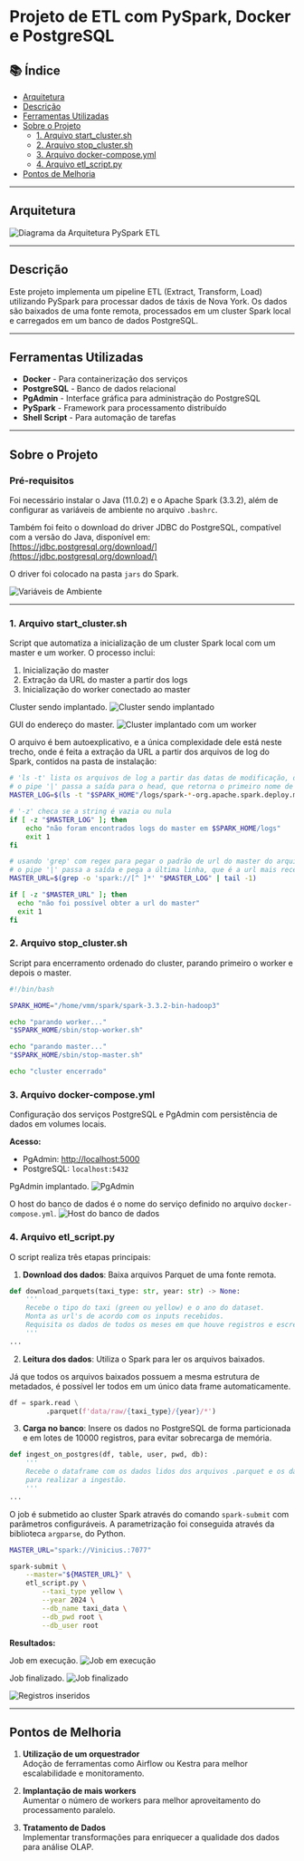 # Projeto de ETL com PySpark, Docker e PostgreSQL

## 📚 Índice

- [Arquitetura](#arquitetura)
- [Descrição](#descrição)
- [Ferramentas Utilizadas](#ferramentas-utilizadas)
- [Sobre o Projeto](#sobre-o-projeto)
  - [1. Arquivo start_cluster.sh](#1-arquivo-start_clustersh)
  - [2. Arquivo stop_cluster.sh](#2-arquivo-stop_clustersh)
  - [3. Arquivo docker-compose.yml](#3-arquivo-docker-composeyml)
  - [4. Arquivo etl_script.py](#4-arquivo-etl_scriptpy)
- [Pontos de Melhoria](#pontos-de-melhoria)

---

## Arquitetura

![Diagrama da Arquitetura PySpark ETL](imgs/arch.png)

---

## Descrição

Este projeto implementa um pipeline ETL (Extract, Transform, Load) utilizando PySpark para processar dados de táxis de Nova York. Os dados são baixados de uma fonte remota, processados em um cluster Spark local e carregados em um banco de dados PostgreSQL.

---

## Ferramentas Utilizadas

- **Docker** - Para containerização dos serviços
- **PostgreSQL** - Banco de dados relacional
- **PgAdmin** - Interface gráfica para administração do PostgreSQL
- **PySpark** - Framework para processamento distribuído
- **Shell Script** - Para automação de tarefas

---

## Sobre o Projeto

### Pré-requisitos

Foi necessário instalar o Java (11.0.2) e o Apache Spark (3.3.2), além de configurar as variáveis de ambiente no arquivo `.bashrc`. 

Também foi feito o download do driver JDBC do PostgreSQL, compatível com a versão do Java, disponível em:  
[https://jdbc.postgresql.org/download/](https://jdbc.postgresql.org/download/)

O driver foi colocado na pasta `jars` do Spark.

![Variáveis de Ambiente](imgs/envvars.jpg)

---

### **1. Arquivo start_cluster.sh**

Script que automatiza a inicialização de um cluster Spark local com um master e um worker. O processo inclui:

1. Inicialização do master
2. Extração da URL do master a partir dos logs
3. Inicialização do worker conectado ao master

Cluster sendo implantado.
![Cluster sendo implantado](imgs/image-3.png)

GUI do endereço do master.
![Cluster implantado com um worker](imgs/image-4.png)

O arquivo é bem autoexplicativo, e a única complexidade dele está neste trecho, onde é feita a extração da URL
a partir dos arquivos de log do Spark, contidos na pasta de instalação:

```bash
# 'ls -t' lista os arquivos de log a partir das datas de modificação, da mais recente pra mais antiga
# o pipe '|' passa a saída para o head, que retorna o primeiro nome de arquivo da lista
MASTER_LOG=$(ls -t "$SPARK_HOME"/logs/spark-*-org.apache.spark.deploy.master*.out | head -1)

# '-z' checa se a string é vazia ou nula
if [ -z "$MASTER_LOG" ]; then
    echo "não foram encontrados logs do master em $SPARK_HOME/logs"
    exit 1
fi

# usando 'grep' com regex para pegar o padrão de url do master do arquivo de log mais recente
# o pipe '|' passa a saída e pega a última linha, que é a url mais recente
MASTER_URL=$(grep -o 'spark://[^ ]*' "$MASTER_LOG" | tail -1)

if [ -z "$MASTER_URL" ]; then
  echo "não foi possível obter a url do master"
  exit 1
fi
```

### **2. Arquivo stop_cluster.sh**

Script para encerramento ordenado do cluster, parando primeiro o worker e depois o master.

```bash
#!/bin/bash

SPARK_HOME="/home/vmm/spark/spark-3.3.2-bin-hadoop3"

echo "parando worker..."
"$SPARK_HOME/sbin/stop-worker.sh"

echo "parando master..."
"$SPARK_HOME/sbin/stop-master.sh"

echo "cluster encerrado"
```

### **3. Arquivo docker-compose.yml**

Configuração dos serviços PostgreSQL e PgAdmin com persistência de dados em volumes locais.

**Acesso:**
- PgAdmin: [http://localhost:5000](http://localhost:5000)
- PostgreSQL: `localhost:5432`

PgAdmin implantado.
![PgAdmin](imgs/image.png)

O host do banco de dados é o nome do serviço definido no arquivo `docker-compose.yml`.
![Host do banco de dados](imgs/image-1.png)

### **4. Arquivo etl_script.py**

O script realiza três etapas principais:

1. **Download dos dados**: Baixa arquivos Parquet de uma fonte remota.

```python
def download_parquets(taxi_type: str, year: str) -> None:
    '''
    Recebe o tipo do taxi (green ou yellow) e o ano do dataset. 
    Monta as url's de acordo com os inputs recebidos. 
    Requisita os dados de todos os meses em que houve registros e escreve em arquivos .parquet.
    '''
...
```

2. **Leitura dos dados**: Utiliza o Spark para ler os arquivos baixados.

Já que todos os arquivos baixados possuem a mesma estrutura de metadados, é possível
ler todos em um único data frame automaticamente.

```python
df = spark.read \
         .parquet(f'data/raw/{taxi_type}/{year}/*')
```

3. **Carga no banco**: Insere os dados no PostgreSQL de forma particionada e em lotes de 10000 registros, para evitar sobrecarga de memória.

```python
def ingest_on_postgres(df, table, user, pwd, db):
    '''
    Recebe o dataframe com os dados lidos dos arquivos .parquet e os dados da conexão ao banco de dados
    para realizar a ingestão. 
    '''
...
```

O job é submetido ao cluster Spark através do comando `spark-submit` com parâmetros configuráveis.
A parametrização foi conseguida através da biblioteca `argparse`, do Python.

```bash
MASTER_URL="spark://Vinicius.:7077"

spark-submit \
    --master="${MASTER_URL}" \
    etl_script.py \
        --taxi_type yellow \
        --year 2024 \
        --db_name taxi_data \
        --db_pwd root \
        --db_user root
```

**Resultados:**

Job em execução.
![Job em execução](imgs/image-6.png)

Job finalizado.
![Job finalizado](imgs/image-7.png)

![Registros inseridos](imgs/image-8.png)

---

## Pontos de Melhoria

1. **Utilização de um orquestrador**  
   Adoção de ferramentas como Airflow ou Kestra para melhor escalabilidade e monitoramento.

2. **Implantação de mais workers**  
   Aumentar o número de workers para melhor aproveitamento do processamento paralelo.

3. **Tratamento de Dados**  
   Implementar transformações para enriquecer a qualidade dos dados para análise OLAP.

